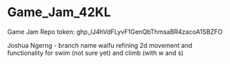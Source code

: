 # Game_Jam_42KL
Game Jam Repo
token: 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


Joshua Ngerng - branch name waifu
refining 2d movement and functionality for swim (not sure yet) and climb (with w and s)
